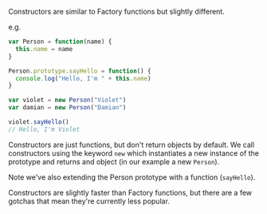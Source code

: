 Constructors are similar to Factory functions but slightly different.

e.g.

```js
var Person = function(name) {
  this.name = name
}

Person.prototype.sayHello = function() {
  console.log("Hello, I'm " + this.name)
}

var violet = new Person("Violet")
var damian = new Person("Damian")

violet.sayHello()
// Hello, I'm Violet
```

Constructors are just functions, but don't return objects by default.
We call constructors using the keyword `new` which instantiates a new instance of the prototype and returns and object (in our example a new `Person`).

Note we've also extending the Person prototype with a function (`sayHello`).

Constructors are slightly faster than Factory functions, but there are a few gotchas that mean they're currently less popular.
